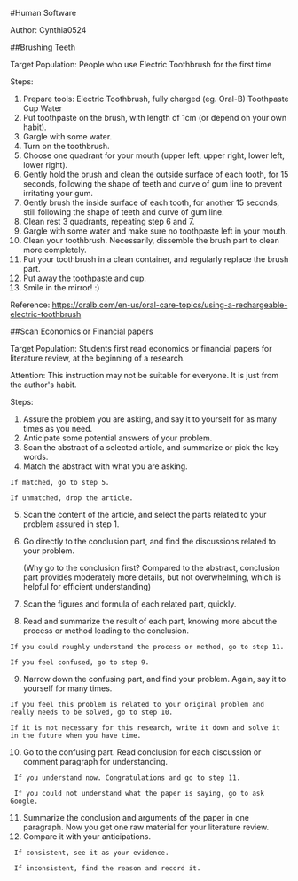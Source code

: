 #Human Software

Author: Cynthia0524

##Brushing Teeth

Target Population: People who use Electric Toothbrush for the first time

Steps:
  1. Prepare tools:
     Electric Toothbrush, fully charged (eg. Oral-B)
     Toothpaste
     Cup
     Water
  2. Put toothpaste on the brush, with length of 1cm (or depend on your own habit).
  3. Gargle with some water.
  4. Turn on the toothbrush.
  5. Choose one quadrant for your mouth (upper left, upper right, lower left, lower right).
  6. Gently hold the brush and clean the outside surface of each tooth, for 15 seconds, following the shape of teeth and curve of gum line to prevent irritating your gum.
  7. Gently brush the inside surface of each tooth, for another 15 seconds, still following the shape of teeth and curve of gum line.
  8. Clean rest 3 quadrants, repeating step 6 and 7.
  9. Gargle with some water and make sure no toothpaste left in your mouth.
  10. Clean your toothbrush. Necessarily, dissemble the brush part to clean more completely.
  11. Put your toothbrush in a clean container, and regularly replace the brush part.
  12. Put away the toothpaste and cup.
  13. Smile in the mirror! :)

Reference: https://oralb.com/en-us/oral-care-topics/using-a-rechargeable-electric-toothbrush


##Scan Economics or Financial papers

Target Population: Students first read economics or financial papers for literature review, at the beginning of a research.

Attention: This instruction may not be suitable for everyone. It is just from the author's habit.

Steps:
  1. Assure the problem you are asking, and say it to yourself for as many times as you need.
  2. Anticipate some potential answers of your problem.
  3. Scan the abstract of a selected article, and summarize or pick the key words.
  4. Match the abstract with what you are asking.
     
    If matched, go to step 5.
     
    If unmatched, drop the article.
  5. Scan the content of the article, and select the parts related to your problem assured in step 1.
  6. Go directly to the conclusion part, and find the discussions related to your problem.
     
     (Why go to the conclusion first? Compared to the abstract, conclusion part provides moderately more details, but not overwhelming, which is helpful for efficient understanding)
  7. Scan the figures and formula of each related part, quickly.
  8. Read and summarize the result of each part, knowing more about the process or method leading to the conclusion.
     
    If you could roughly understand the process or method, go to step 11.
   
    If you feel confused, go to step 9.
  9. Narrow down the confusing part, and find your problem. Again, say it to yourself for many times.
     
    If you feel this problem is related to your original problem and really needs to be solved, go to step 10.
     
    If it is not necessary for this research, write it down and solve it in the future when you have time.
  10. Go to the confusing part. Read conclusion for each discussion or comment paragraph for understanding.
     
     If you understand now. Congratulations and go to step 11.
     
     If you could not understand what the paper is saying, go to ask Google.
  11. Summarize the conclusion and arguments of the paper in one paragraph. Now you get one raw material for your literature review. 
  12. Compare it with your anticipations.
     
     If consistent, see it as your evidence. 
     
     If inconsistent, find the reason and record it. 
